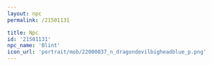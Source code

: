 ```yaml
---
layout: npc
permalink: /21501131

title: Npc
id: '21501131'
npc_name: 'Blint'
icon_url: 'portrait/mob/22000037_n_dragondevilbigheadblue_p.png'
---
```

